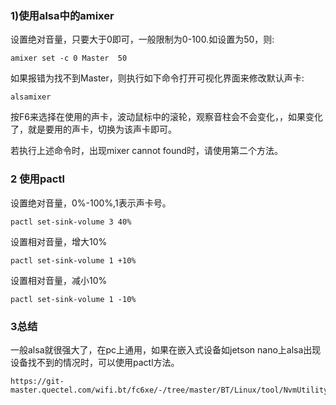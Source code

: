 ### 1)使用alsa中的amixer

设置绝对音量，只要大于0即可，一般限制为0-100.如设置为50，则:

```
amixer set -c 0 Master  50
```

如果报错为找不到Master，则执行如下命令打开可视化界面来修改默认声卡:

```
alsamixer
```

按F6来选择在使用的声卡，波动鼠标中的滚轮，观察音柱会不会变化，，如果变化了，就是要用的声卡，切换为该声卡即可。

若执行上述命令时，出现mixer cannot found时，请使用第二个方法。

### 2 使用pactl

设置绝对音量，0%-100%,1表示声卡号。

```
pactl set-sink-volume 3 40%
```

设置相对音量，增大10%

```
pactl set-sink-volume 1 +10%
```

设置相对音量，减小10%

```
pactl set-sink-volume 1 -10%
```

### 3总结

一般alsa就很强大了，在pc上通用，如果在嵌入式设备如jetson nano上alsa出现设备找不到的情况时，可以使用pactl方法。

```
https://git-master.quectel.com/wifi.bt/fc6xe/-/tree/master/BT/Linux/tool/NvmUtility
```

